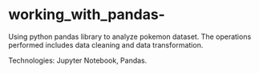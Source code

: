 # working_with_pandas-

Using python pandas library to analyze pokemon dataset. The operations performed includes data cleaning and data transformation.

Technologies: Jupyter Notebook, Pandas.
